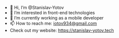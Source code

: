 - 👋 Hi, I’m @Stanislav-Yotov
- 👀 I’m interested in front-end technologies
- 🌱 I’m currently working as a mobile developer
- 📫 How to reach me: iotov934@gmail.com
- Check out my website: https://stanislav-yotov.tech

<!---
Stanislav-Yotov/Stanislav-Yotov is a ✨ special ✨ repository because its `README.md` (this file) appears on your GitHub profile.
You can click the Preview link to take a look at your changes.
--->
